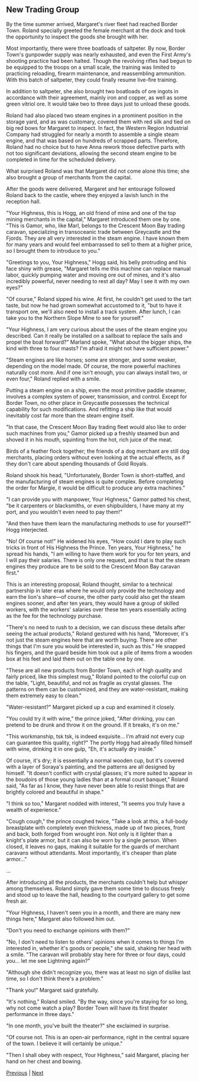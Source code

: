 ## New Trading Group
By the time summer arrived, Margaret's river fleet had reached Border Town. Roland specially greeted the female merchant at the dock and took the opportunity to inspect the goods she brought with her.



Most importantly, there were three boatloads of saltpeter. By now, Border Town's gunpowder supply was nearly exhausted, and even the First Army's shooting practice had been halted. Though the revolving rifles had begun to be equipped to the troops on a small scale, the training was limited to practicing reloading, firearm maintenance, and reassembling ammunition. With this batch of saltpeter, they could finally resume live-fire training.



In addition to saltpeter, she also brought two boatloads of ore ingots in accordance with their agreement, mainly iron and copper, as well as some green vitriol ore. It would take two to three days just to unload these goods.



Roland had also placed two steam engines in a prominent position in the storage yard, and as was customary, covered them with red silk and tied on big red bows for Margaret to inspect. In fact, the Western Region Industrial Company had struggled for nearly a month to assemble a single steam engine, and that was based on hundreds of scrapped parts. Therefore, Roland had no choice but to have Anna rework those defective parts with not too significant deviations, allowing the second steam engine to be completed in time for the scheduled delivery.



What surprised Roland was that Margaret did not come alone this time; she also brought a group of merchants from the capital.



After the goods were delivered, Margaret and her entourage followed Roland back to the castle, where they enjoyed a lavish lunch in the reception hall.



"Your Highness, this is Hogg, an old friend of mine and one of the top mining merchants in the capital," Margaret introduced them one by one. "This is Gamor, who, like Marl, belongs to the Crescent Moon Bay trading caravan, specializing in transoceanic trade between Greycastle and the Fjords. They are all very interested in the steam engine. I have known them for many years and would feel embarrassed to sell to them at a higher price, so I brought them to introduce to you."



"Greetings to you, Your Highness," Hogg said, his belly protruding and his face shiny with grease, "Margaret tells me this machine can replace manual labor, quickly pumping water and moving ore out of mines, and it's also incredibly powerful, never needing to rest all day? May I see it with my own eyes?"



"Of course," Roland sipped his wine. At first, he couldn't get used to the tart taste, but now he had grown somewhat accustomed to it, "but to have it transport ore, we'll also need to install a track system. After lunch, I can take you to the Northern Slope Mine to see for yourself."



"Your Highness, I am very curious about the uses of the steam engine you described. Can it really be installed on a sailboat to replace the sails and propel the boat forward?" Marland spoke, "What about the bigger ships, the kind with three to four masts? I'm afraid it might not have sufficient power."



"Steam engines are like horses; some are stronger, and some weaker, depending on the model made. Of course, the more powerful machines naturally cost more. And if one isn't enough, you can always install two, or even four," Roland replied with a smile.



Putting a steam engine on a ship, even the most primitive paddle steamer, involves a complex system of power, transmission, and control. Except for Border Town, no other place in Greycastle possesses the technical capability for such modifications. And refitting a ship like that would inevitably cost far more than the steam engine itself.



"In that case, the Crescent Moon Bay trading fleet would also like to order such machines from you," Gamor picked up a freshly steamed bun and shoved it in his mouth, squinting from the hot, rich juice of the meat.



Birds of a feather flock together; the friends of a dog merchant are still dog merchants, placing orders without even looking at the actual effects, as if they don't care about spending thousands of Gold Royals.



Roland shook his head, "Unfortunately, Border Town is short-staffed, and the manufacturing of steam engines is quite complex. Before completing the order for Margie, it would be difficult to produce any extra machines."



"I can provide you with manpower, Your Highness," Gamor patted his chest, "be it carpenters or blacksmiths, or even shipbuilders, I have many at my port, and you wouldn't even need to pay them!"



"And then have them learn the manufacturing methods to use for yourself?" Hogg interjected.



"No! Of course not!" He widened his eyes, "How could I dare to play such tricks in front of His Highness the Prince. Ten years, Your Highness," he spread his hands, "I am willing to have them work for you for ten years, and I will pay their salaries. There is only one request, and that is that the steam engines they produce are to be sold to the Crescent Moon Bay caravan first."



This is an interesting proposal, Roland thought, similar to a technical partnership in later eras where he would only provide the technology and earn the lion's share—of course, the other party could also get the steam engines sooner, and after ten years, they would have a group of skilled workers, with the workers' salaries over these ten years essentially acting as the fee for the technology purchase.



"There's no need to rush to a decision, we can discuss these details after seeing the actual products," Roland gestured with his hand, "Moreover, it's not just the steam engines here that are worth buying. There are other things that I'm sure you would be interested in, such as this." He snapped his fingers, and the guard beside him took out a pile of items from a wooden box at his feet and laid them out on the table one by one.



"These are all new products from Border Town, each of high quality and fairly priced, like this simplest mug," Roland pointed to the colorful cup on the table, "Light, beautiful, and not as fragile as crystal glasses. The patterns on them can be customized, and they are water-resistant, making them extremely easy to clean."



"Water-resistant?" Margaret picked up a cup and examined it closely.



"You could try it with wine," the prince joked, "After drinking, you can pretend to be drunk and throw it on the ground. If it breaks, it's on me."



"This workmanship, tsk tsk, is indeed exquisite... I'm afraid not every cup can guarantee this quality, right?" The portly Hogg had already filled himself with wine, drinking it in one gulp, "Eh, it's actually dry inside."



Of course, it's dry; it is essentially a normal wooden cup, but it's covered with a layer of Soraya's painting, and the patterns are all designed by himself. "It doesn't conflict with crystal glasses; it's more suited to appear in the boudoirs of those young ladies than at a formal court banquet," Roland said, "As far as I know, they have never been able to resist things that are brightly colored and beautiful in shape."



"I think so too," Margaret nodded with interest, "It seems you truly have a wealth of experience."



"Cough cough," the prince coughed twice, "Take a look at this, a full-body breastplate with completely even thickness, made up of two pieces, front and back, both forged from wrought iron. Not only is it lighter than a knight's plate armor, but it can also be worn by a single person. When closed, it leaves no gaps, making it suitable for the guards of merchant caravans without attendants. Most importantly, it's cheaper than plate armor..."

...

After introducing all the products, the merchants couldn't help but whisper among themselves. Roland simply gave them some time to discuss freely and stood up to leave the hall, heading to the courtyard gallery to get some fresh air.

"Your Highness, I haven't seen you in a month, and there are many new things here," Margaret also followed him out.

"Don't you need to exchange opinions with them?"

"No, I don't need to listen to others' opinions when it comes to things I'm interested in, whether it's goods or people," she said, shaking her head with a smile. "The caravan will probably stay here for three or four days, could you... let me see Lightning again?"

"Although she didn't recognize you, there was at least no sign of dislike last time, so I don't think there's a problem."

"Thank you!" Margaret said gratefully.

"It's nothing," Roland smiled. "By the way, since you're staying for so long, why not come watch a play? Border Town will have its first theater performance in three days."



"In one month, you've built the theater?" she exclaimed in surprise. 

"Of course not. This is an open-air performance, right in the central square of the town. I believe it will certainly be unique." 

"Then I shall obey with respect, Your Highness," said Margaret, placing her hand on her chest and bowing.





[Previous](CH0186.md) | [Next](CH0188.md)
